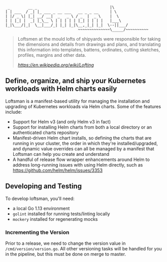 ```
 _        __ _                                |\
| | ___  / _| |_ ___ _ __ ___   __ _ _ __     | \
| |/ _ \| |_| __/ __|  _   _ \ / _  |  _ \    |  \
| | |_| |  _| |_\__ \ | | | | | |_| | | | |   |___\
|_|\___/|_|  \__|___/_| |_| |_|\__,_|_| |_|  \--||___/
                                ~~~~~~~~~~~~~~\_____/~~~~~~~~~~
```

> Loftsmen at the mould lofts of shipyards were responsible for taking the dimensions and details from drawings and plans, and translating this information into templates, battens, ordinates, cutting sketches, profiles, margins and other data.
>
> <cite>https://en.wikipedia.org/wiki/Lofting</cite>

## Define, organize, and ship your Kubernetes workloads with Helm charts easily

Loftsman is a manifest-based utility for managing the installation and upgrading of Kubernetes workloads via Helm charts. Some of the features include:

* Support for Helm v3 (and only Helm v3 in fact)
* Support for installing Helm charts from both a local directory or an authenticated charts repository
* Manifest-driven Helm chart installs, so defining the charts that are running in your cluster, the order in which they're installed/upgraded, and dynamic value overrides can all be managed by a manifest that Loftsman can help you create and understand
* A handful of release flow wrapper enhancements around Helm to address long-running issues with using Helm directly, such as https://github.com/helm/helm/issues/3353

## Developing and Testing

To develop loftsman, you'll need:

* a local Go 1.13 environment
* `golint` installed for running tests/linting locally
* `mockery` installed for regenerating mocks

### Incrementing the Version

Prior to a release, we need to change the version value in `/cmd/version/version.go`. All other versioning tasks will be handled for you in the pipeline, but this must be done on merge to master.
